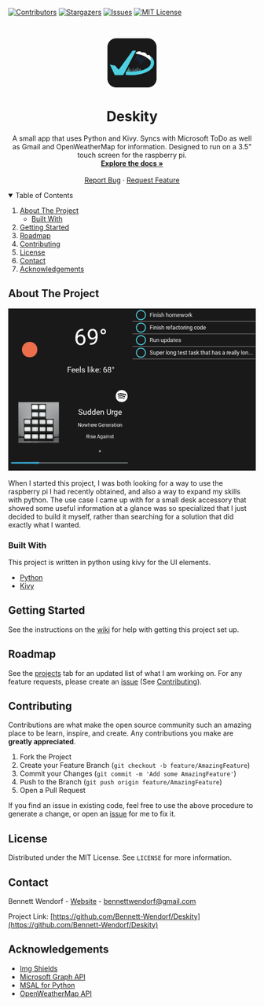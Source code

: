 <!--
*** This readme is inspired by the Best-README-Template available at https://github.com/othneildrew/Best-README-Template. Thanks to othneildrew for the inspiration!
-->


<!-- PROJECT SHIELDS -->
<!--
*** I'm using markdown "reference style" links for readability.
*** Reference links are enclosed in brackets [ ] instead of parentheses ( ).
*** See the bottom of this document for the declaration of the reference variables
*** for contributors-url, forks-url, etc. This is an optional, concise syntax you may use.
*** https://www.markdownguide.org/basic-syntax/#reference-style-links
-->
[![Contributors][contributors-shield]][contributors-url]
[![Stargazers][stars-shield]][stars-url]
[![Issues][issues-shield]][issues-url]
[![MIT License][license-shield]][license-url]
<!-- [![Forks][forks-shield]][forks-url] -->



<!-- PROJECT LOGO -->
<br />
<p align="center">
  <a href="https://github.com/bennett-wendorf/Deskity">
    <img src="res/icons/app_logo_v0.2.0.png" alt="Logo" width="100" height="100">
  </a>

  <h1 align="center">Deskity</h3>

  <p align="center">
    A small app that uses Python and Kivy. Syncs with Microsoft ToDo as well as Gmail and OpenWeatherMap for information. Designed to run on a 3.5" touch screen for the raspberry pi.
    <br />
    <a href="https://github.com/bennett-wendorf/Deskity"><strong>Explore the docs »</strong></a>
    <br />
    <br />
    <a href="https://github.com/bennett-wendorf/Deskity/issues">Report Bug</a>
    ·
    <a href="https://github.com/bennett-wendorf/Deskity/issues">Request Feature</a>
  </p>
</p>



<!-- TABLE OF CONTENTS -->
<details open="open">
  <summary>Table of Contents</summary>
  <ol>
    <li>
      <a href="#about-the-project">About The Project</a>
      <ul>
        <li><a href="#built-with">Built With</a></li>
      </ul>
    </li>
    <li><a href="#getting-started">Getting Started</a></li>
    <li><a href="#roadmap">Roadmap</a></li>
    <li><a href="#contributing">Contributing</a></li>
    <li><a href="#license">License</a></li>
    <li><a href="#contact">Contact</a></li>
    <li><a href="#acknowledgements">Acknowledgements</a></li>
  </ol>
</details>



<!-- ABOUT THE PROJECT -->
## About The Project

<p align='center'><img src='res/0.2.0_alpha.png'></p>

When I started this project, I was both looking for a way to use the raspberry pi I had recently obtained, and also a way to expand my skills with python. The use case I came up with for a small desk accessory that showed some useful information at a glance was so specialized that I just decided to build it myself, rather than searching for a solution that did exactly what I wanted.

### Built With

This project is written in python using kivy for the UI elements. 
* [Python](https://www.python.org/)
* [Kivy](https://kivy.org)



<!-- GETTING STARTED -->
## Getting Started

See the instructions on the [wiki](https://github.com/Bennett-Wendorf/Deskity/wiki/Getting-Started) for help with getting this project set up.


<!-- ROADMAP -->
## Roadmap

See the [projects](https://github.com/Bennett-Wendorf/Deskity/projects) tab for an updated list of what I am working on. For any feature requests, please create an [issue](https://github.com/Bennett-Wendorf/Deskity/issues) (See [Contributing](#contributing)).



<!-- CONTRIBUTING -->
## Contributing

Contributions are what make the open source community such an amazing place to be learn, inspire, and create. Any contributions you make are **greatly appreciated**.

1. Fork the Project
2. Create your Feature Branch (`git checkout -b feature/AmazingFeature`)
3. Commit your Changes (`git commit -m 'Add some AmazingFeature'`)
4. Push to the Branch (`git push origin feature/AmazingFeature`)
5. Open a Pull Request

If you find an issue in existing code, feel free to use the above procedure to generate a change, or open an [issue](https://github.com/Bennett-Wendorf/Deskity/issues) for me to fix it.


<!-- LICENSE -->
## License

Distributed under the MIT License. See `LICENSE` for more information.



<!-- CONTACT -->
## Contact

Bennett Wendorf - [Website](https://bennett-wendorf.github.io/) - bennettwendorf@gmail.com

Project Link: [https://github.com/Bennett-Wendorf/Deskity](https://github.com/Bennett-Wendorf/Deskity)



<!-- ACKNOWLEDGEMENTS -->
## Acknowledgements
* [Img Shields](https://shields.io)
* [Microsoft Graph API](https://docs.microsoft.com/en-us/graph/overview)
* [MSAL for Python](https://github.com/AzureAD/microsoft-authentication-library-for-python)
* [OpenWeatherMap API](https://openweathermap.org/api)
<!-- * [GitHub Pages](https://pages.github.com) -->



<!-- MARKDOWN LINKS & IMAGES -->
<!-- https://www.markdownguide.org/basic-syntax/#reference-style-links -->
[contributors-shield]: https://img.shields.io/github/contributors/bennett-wendorf/Deskity.svg?style=flat&color=informational
[contributors-url]: https://github.com/bennett-wendorf/Deskity/graphs/contributors
[forks-shield]: https://img.shields.io/github/forks/bennett-wendorf/Deskity.svg?style=flat
[forks-url]: https://github.com/bennett-wendorf/Deskity/network/members
[stars-shield]: https://img.shields.io/github/stars/bennett-wendorf/Deskity.svg?style=flat&color=yellow
[stars-url]: https://github.com/bennett-wendorf/Deskity/stargazers
[issues-shield]: https://img.shields.io/github/issues/bennett-wendorf/Deskity.svg?style=flat&color=red
[issues-url]: https://github.com/bennett-wendorf/Deskity/issues
[license-shield]: https://img.shields.io/github/license/bennett-wendorf/Deskity.svg?style=flat
[license-url]: https://github.com/bennett-wendorf/Deskity/blob/master/LICENSE
